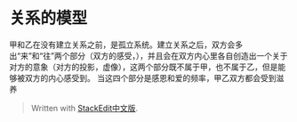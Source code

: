 
# 关系的模型
甲和乙在没有建立关系之前，是孤立系统。建立关系之后，双方会多出“来”和“往”两个部分（双方的感受，），并且会在双方内心里各自创造出一个关于对方的意象（对方的投影，虚像），这两个部分既不属于甲，也不属于乙，但是能够被双方的内心感受到。
当这四个部分是感恩和爱的频率，甲乙双方都会受到滋养
> Written with [StackEdit中文版](https://stackedit.cn/).
<!--stackedit_data:
eyJoaXN0b3J5IjpbMTkyNTI5Mjk2Nl19
-->